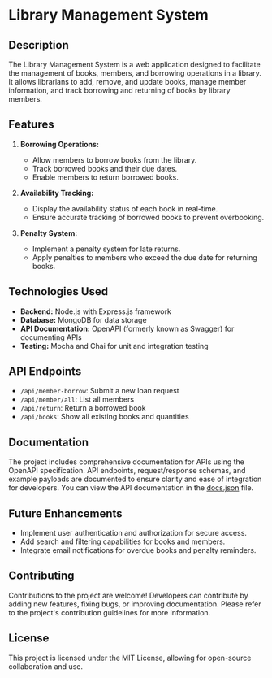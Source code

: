 # Library Management System

## Description
The Library Management System is a web application designed to facilitate the management of books, members, and borrowing operations in a library. It allows librarians to add, remove, and update books, manage member information, and track borrowing and returning of books by library members.

## Features
1. **Borrowing Operations:**
   - Allow members to borrow books from the library.
   - Track borrowed books and their due dates.
   - Enable members to return borrowed books.

2. **Availability Tracking:**
   - Display the availability status of each book in real-time.
   - Ensure accurate tracking of borrowed books to prevent overbooking.

3. **Penalty System:**
   - Implement a penalty system for late returns.
   - Apply penalties to members who exceed the due date for returning books.

## Technologies Used
- **Backend:** Node.js with Express.js framework
- **Database:** MongoDB for data storage
- **API Documentation:** OpenAPI (formerly known as Swagger) for documenting APIs
- **Testing:** Mocha and Chai for unit and integration testing

## API Endpoints
- `/api/member-borrow`: Submit a new loan request
- `/api/member/all`: List all members
- `/api/return`: Return a borrowed book
- `/api/books`: Show all existing books and quantities

## Documentation
The project includes comprehensive documentation for APIs using the OpenAPI specification. API endpoints, request/response schemas, and example payloads are documented to ensure clarity and ease of integration for developers.
You can view the API documentation in the [docs.json](docs/docs.json) file.

## Future Enhancements
- Implement user authentication and authorization for secure access.
- Add search and filtering capabilities for books and members.
- Integrate email notifications for overdue books and penalty reminders.

## Contributing
Contributions to the project are welcome! Developers can contribute by adding new features, fixing bugs, or improving documentation. Please refer to the project's contribution guidelines for more information.

## License
This project is licensed under the MIT License, allowing for open-source collaboration and use.
